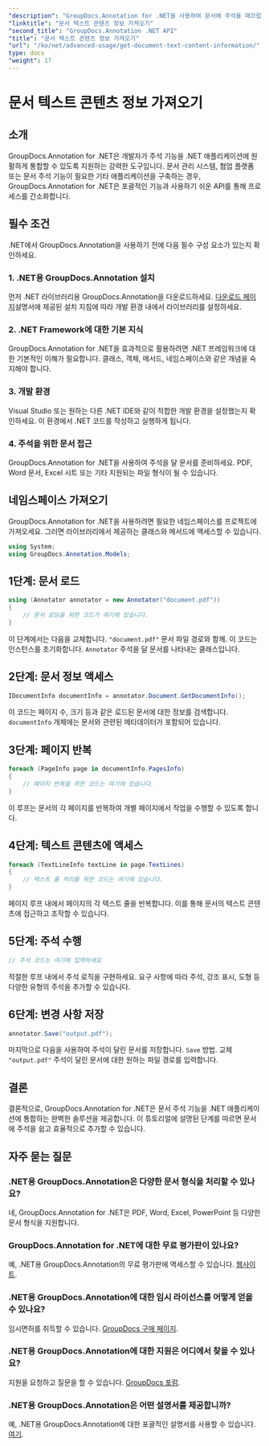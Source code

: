 ```yaml
---
"description": "GroupDocs.Annotation for .NET을 사용하여 문서에 주석을 매끄럽게 추가하세요. 주석 기능을 .NET 애플리케이션에 손쉽게 통합할 수 있습니다."
"linktitle": "문서 텍스트 콘텐츠 정보 가져오기"
"second_title": "GroupDocs.Annotation .NET API"
"title": "문서 텍스트 콘텐츠 정보 가져오기"
"url": "/ko/net/advanced-usage/get-document-text-content-information/"
type: docs
"weight": 17
---
```


# 문서 텍스트 콘텐츠 정보 가져오기

## 소개
GroupDocs.Annotation for .NET은 개발자가 주석 기능을 .NET 애플리케이션에 원활하게 통합할 수 있도록 지원하는 강력한 도구입니다. 문서 관리 시스템, 협업 플랫폼 또는 문서 주석 기능이 필요한 기타 애플리케이션을 구축하는 경우, GroupDocs.Annotation for .NET은 포괄적인 기능과 사용하기 쉬운 API를 통해 프로세스를 간소화합니다.
## 필수 조건
.NET에서 GroupDocs.Annotation을 사용하기 전에 다음 필수 구성 요소가 있는지 확인하세요.
### 1. .NET용 GroupDocs.Annotation 설치
먼저 .NET 라이브러리용 GroupDocs.Annotation을 다운로드하세요. [다운로드 페이지](https://releases.groupdocs.com/annotation/net/)설명서에 제공된 설치 지침에 따라 개발 환경 내에서 라이브러리를 설정하세요.
### 2. .NET Framework에 대한 기본 지식
GroupDocs.Annotation for .NET을 효과적으로 활용하려면 .NET 프레임워크에 대한 기본적인 이해가 필요합니다. 클래스, 객체, 메서드, 네임스페이스와 같은 개념을 숙지해야 합니다.
### 3. 개발 환경
Visual Studio 또는 원하는 다른 .NET IDE와 같이 적합한 개발 환경을 설정했는지 확인하세요. 이 환경에서 .NET 코드를 작성하고 실행하게 됩니다.
### 4. 주석을 위한 문서 접근
GroupDocs.Annotation for .NET을 사용하여 주석을 달 문서를 준비하세요. PDF, Word 문서, Excel 시트 또는 기타 지원되는 파일 형식이 될 수 있습니다.

## 네임스페이스 가져오기
GroupDocs.Annotation for .NET을 사용하려면 필요한 네임스페이스를 프로젝트에 가져오세요. 그러면 라이브러리에서 제공하는 클래스와 메서드에 액세스할 수 있습니다.
```csharp
using System;
using GroupDocs.Annotation.Models;
```
## 1단계: 문서 로드
```csharp
using (Annotator annotator = new Annotator("document.pdf"))
{
    // 문서 로딩을 위한 코드가 여기에 있습니다.
}
```
이 단계에서는 다음을 교체합니다. `"document.pdf"` 문서 파일 경로와 함께. 이 코드는 인스턴스를 초기화합니다. `Annotator` 주석을 달 문서를 나타내는 클래스입니다.
## 2단계: 문서 정보 액세스
```csharp
IDocumentInfo documentInfo = annotator.Document.GetDocumentInfo();
```
이 코드는 페이지 수, 크기 등과 같은 로드된 문서에 대한 정보를 검색합니다. `documentInfo` 개체에는 문서와 관련된 메타데이터가 포함되어 있습니다.
## 3단계: 페이지 반복
```csharp
foreach (PageInfo page in documentInfo.PagesInfo)
{
    // 페이지 반복을 위한 코드는 여기에 있습니다.
}
```
이 루프는 문서의 각 페이지를 반복하여 개별 페이지에서 작업을 수행할 수 있도록 합니다.
## 4단계: 텍스트 콘텐츠에 액세스
```csharp
foreach (TextLineInfo textLine in page.TextLines)
{
    // 텍스트 줄 처리를 위한 코드는 여기에 있습니다.
}
```
페이지 루프 내에서 페이지의 각 텍스트 줄을 반복합니다. 이를 통해 문서의 텍스트 콘텐츠에 접근하고 조작할 수 있습니다.
## 5단계: 주석 수행
```csharp
// 주석 코드는 여기에 입력하세요
```
적절한 루프 내에서 주석 로직을 구현하세요. 요구 사항에 따라 주석, 강조 표시, 도형 등 다양한 유형의 주석을 추가할 수 있습니다.
## 6단계: 변경 사항 저장
```csharp
annotator.Save("output.pdf");
```
마지막으로 다음을 사용하여 주석이 달린 문서를 저장합니다. `Save` 방법. 교체 `"output.pdf"` 주석이 달린 문서에 대한 원하는 파일 경로를 입력합니다.

## 결론
결론적으로, GroupDocs.Annotation for .NET은 문서 주석 기능을 .NET 애플리케이션에 통합하는 완벽한 솔루션을 제공합니다. 이 튜토리얼에 설명된 단계를 따르면 문서에 주석을 쉽고 효율적으로 추가할 수 있습니다.
## 자주 묻는 질문
### .NET용 GroupDocs.Annotation은 다양한 문서 형식을 처리할 수 있나요?
네, GroupDocs.Annotation for .NET은 PDF, Word, Excel, PowerPoint 등 다양한 문서 형식을 지원합니다.
### GroupDocs.Annotation for .NET에 대한 무료 평가판이 있나요?
예, .NET용 GroupDocs.Annotation의 무료 평가판에 액세스할 수 있습니다. [웹사이트](https://releases.groupdocs.com/).
### .NET용 GroupDocs.Annotation에 대한 임시 라이선스를 어떻게 얻을 수 있나요?
임시면허를 취득할 수 있습니다. [GroupDocs 구매 페이지](https://purchase.groupdocs.com/temporary-license/).
### .NET용 GroupDocs.Annotation에 대한 지원은 어디에서 찾을 수 있나요?
지원을 요청하고 질문을 할 수 있습니다. [GroupDocs 포럼](https://forum.groupdocs.com/c/annotation/10).
### .NET용 GroupDocs.Annotation은 어떤 설명서를 제공합니까?
예, .NET용 GroupDocs.Annotation에 대한 포괄적인 설명서를 사용할 수 있습니다. [여기](https://tutorials.groupdocs.com/annotation/net/).